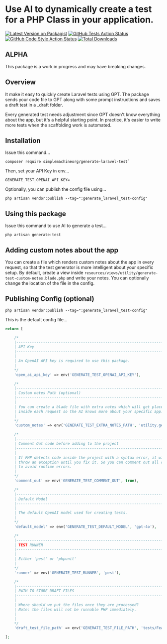 # Use AI to dynamically create a test for a PHP Class in your application.

[![Latest Version on Packagist](https://img.shields.io/packagist/v/simplemachineorg/generate-laravel-test.svg?style=flat-square)](https://packagist.org/packages/simplemachineorg/generate-laravel-test)
[![GitHub Tests Action Status](https://img.shields.io/github/actions/workflow/status/simplemachineorg/generate-laravel-test/run-tests.yml?branch=main&label=tests&style=flat-square)](https://github.com/simplemachineorg/generate-laravel-test/actions?query=workflow%3Arun-tests+branch%3Amain)
[![GitHub Code Style Action Status](https://img.shields.io/github/actions/workflow/status/simplemachineorg/generate-laravel-test/fix-php-code-style-issues.yml?branch=main&label=code%20style&style=flat-square)](https://github.com/simplemachineorg/generate-laravel-test/actions?query=workflow%3A"Fix+PHP+code+style+issues"+branch%3Amain)
[![Total Downloads](https://img.shields.io/packagist/dt/simplemachineorg/generate-laravel-test.svg?style=flat-square)](https://packagist.org/packages/simplemachineorg/generate-laravel-test)

## ALPHA 
This package is a work in progress and may have breaking changes.

## Overview
It make it easy to quickly create Laravel tests using GPT. The package sends your code file to GPT along with some prompt instructions and saves a draft test in a _draft folder.

Every generated test needs adjustment since GPT doesn't know everything about the app, but it's a helpful starting point. In practice, it's easier to write more tests when the scaffolding work is automated.

## Installation
Issue this command...
```
composer require simplemachineorg/generate-laravel-test`
```
Then, set your API Key in env...
```
GENERATE_TEST_OPENAI_API_KEY=
```

Optionally, you can publish the config file using... 
```
php artisan vendor:publish --tag=":generate_laravel_test-config"
```

## Using this package
Issue this command to use AI to generate a test...
```
php artisan generate:test
```

## Adding custom notes about the app
You can create a file which renders custom notes about the app in every request, so that the test generator is more intelligent about your specific setup. By default, create a view inside `resources/views/utility/generate-test-custom-notes.blade.php` and write your notes. You can optionally change the location of the file in the config.

## Publishing Config (optional)
```
php artisan vendor:publish --tag=":generate_laravel_test-config"
```

This is the default config file...
```php
return [

    /*
    |--------------------------------------------------------------------------
    | API Key
    |--------------------------------------------------------------------------
    |
    | An OpenAI API key is required to use this package.
    |
    */
    'open_ai_api_key' => env('GENERATE_TEST_OPENAI_API_KEY'),

    /*
    |--------------------------------------------------------------------------
    | Custom notes Path (optional)
    |--------------------------------------------------------------------------
    |
    | You can create a blade file with extra notes which will get placed
    | inside each request so the AI knows more about your specific app.
    |
    */
    'custom_notes' => env('GENERATE_TEST_EXTRA_NOTES_PATH', 'utility.generate-test-custom-notes'),

    /*
    |--------------------------------------------------------------------------
    | Comment Out code before adding to the project
    |--------------------------------------------------------------------------
    |
    | If PHP detects code inside the project with a syntax error, it will
    | throw an exception until you fix it. So you can comment out all code
    | to avoid runtime errors.
    |
    */
    'comment_out' => env('GENERATE_TEST_COMMENT_OUT', true),

    /*
    |--------------------------------------------------------------------------
    | Default Model
    |--------------------------------------------------------------------------
    |
    | The default OpenAI model used for creating tests.
    |
    */
    'default_model' => env('GENERATE_TEST_DEFAULT_MODEL', 'gpt-4o'),

    /*
    |--------------------------------------------------------------------------
    | TEST RUNNER
    |--------------------------------------------------------------------------
    |
    | Either 'pest' or 'phpunit'
    |
    */
    'runner' => env('GENERATE_TEST_RUNNER', 'pest'),

    /*
    |--------------------------------------------------------------------------
    | PATH TO STORE DRAFT FILES
    |--------------------------------------------------------------------------
    |
    | Where should we put the files once they are processed?
    | Note: the files will not be runnable PHP immediately.
    |
    |
    */
    'draft_test_file_path' => env('GENERATE_TEST_FILE_PATH', 'tests/Feature/_draft'),

];
```